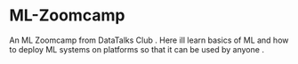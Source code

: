 # ML-Zoomcamp
An ML Zoomcamp from DataTalks Club . Here ill learn basics of ML and how to deploy ML systems on platforms so that it can be used by anyone .

